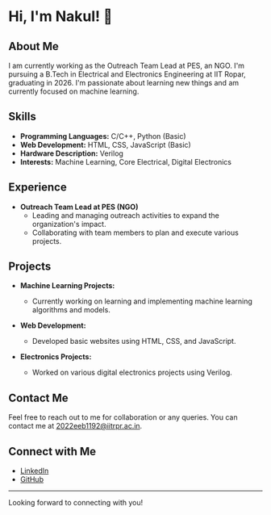 # Hi, I'm Nakul! 👋

## About Me
I am currently working as the Outreach Team Lead at PES, an NGO. I'm pursuing a B.Tech in Electrical and Electronics Engineering at IIT Ropar, graduating in 2026. I'm passionate about learning new things and am currently focused on machine learning.

## Skills
- **Programming Languages:** C/C++, Python (Basic)
- **Web Development:** HTML, CSS, JavaScript (Basic)
- **Hardware Description:** Verilog
- **Interests:** Machine Learning, Core Electrical, Digital Electronics

## Experience
- **Outreach Team Lead at PES (NGO)**
  - Leading and managing outreach activities to expand the organization's impact.
  - Collaborating with team members to plan and execute various projects.

## Projects
- **Machine Learning Projects:**
  - Currently working on learning and implementing machine learning algorithms and models.

- **Web Development:**
  - Developed basic websites using HTML, CSS, and JavaScript.

- **Electronics Projects:**
  - Worked on various digital electronics projects using Verilog.

## Contact Me
Feel free to reach out to me for collaboration or any queries. You can contact me at [2022eeb1192@iitrpr.ac.in](mailto:2022eeb1192@iitrpr.ac.in).

## Connect with Me
- [LinkedIn](https://www.linkedin.com/in/your-linkedin-profile)
- [GitHub](https://github.com/your-github-username)

---

Looking forward to connecting with you!
